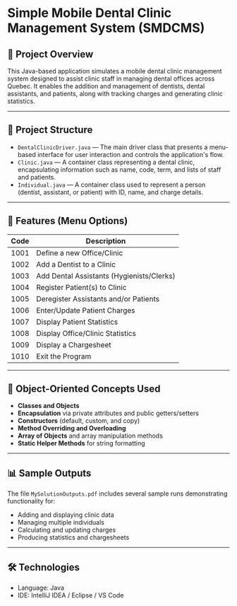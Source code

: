 # Simple Mobile Dental Clinic Management System (SMDCMS)

## 📌 Project Overview

This Java-based application simulates a mobile dental clinic management system designed to assist clinic staff in managing dental offices across Quebec.
It enables the addition and management of dentists, dental assistants, and patients, along with tracking charges and generating clinic statistics.

---

## 📁 Project Structure

- `DentalClinicDriver.java` — The main driver class that presents a menu-based interface for user interaction and controls the application's flow.
- `Clinic.java` — A container class representing a dental clinic, encapsulating information such as name, code, term, and lists of staff and patients.
- `Individual.java` — A container class used to represent a person (dentist, assistant, or patient) with ID, name, and charge details.

---

## 🔧 Features (Menu Options)

| Code | Description                                     |
|------|-------------------------------------------------|
| 1001 | Define a new Office/Clinic                      |
| 1002 | Add a Dentist to a Clinic                       |
| 1003 | Add Dental Assistants (Hygienists/Clerks)       |
| 1004 | Register Patient(s) to Clinic                   |
| 1005 | Deregister Assistants and/or Patients           |
| 1006 | Enter/Update Patient Charges                    |
| 1007 | Display Patient Statistics                      |
| 1008 | Display Office/Clinic Statistics                |
| 1009 | Display a Chargesheet                           |
| 1010 | Exit the Program                                |

---

## 🧱 Object-Oriented Concepts Used

- **Classes and Objects**
- **Encapsulation** via private attributes and public getters/setters
- **Constructors** (default, custom, and copy)
- **Method Overriding and Overloading**
- **Array of Objects** and array manipulation methods
- **Static Helper Methods** for string formatting

---

## 📊 Sample Outputs

The file `MySolutionOutputs.pdf` includes several sample runs demonstrating functionality for:
- Adding and displaying clinic data
- Managing multiple individuals
- Calculating and updating charges
- Producing statistics and chargesheets

---

## 🛠 Technologies

- Language: Java
- IDE: IntelliJ IDEA / Eclipse / VS Code
